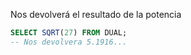 Nos devolverá el resultado de la potencia

```sql
SELECT SQRT(27) FROM DUAL;
-- Nos devolvera 5.1916...
```
